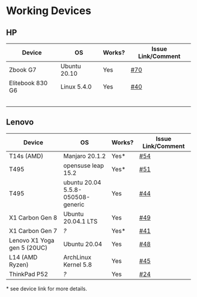 # Working Devices

## HP

| Device           | OS           | Works? | Issue Link/Comment                                           |
| ---------------- | ------------ | ------ | ------------------------------------------------------------ |
| Zbook G7         | Ubuntu 20.10 | Yes    | [#70](https://github.com/xmm7360/xmm7360-pci/issues/70#issue-810595315) |
| Elitebook 830 G6 | Linux 5.4.0  | Yes    | [#40](https://github.com/xmm7360/xmm7360-pci/issues/40)      |
|                  |              |        |                                                              |
|                  |              |        |                                                              |
|                  |              |        |                                                              |
|                  |              |        |                                                              |
|                  |              |        |                                                              |

## Lenovo


| Device                      | OS                                     | Works? | Issue Link/Comment                                      |
| --------------------------- | -------------------------------------- | ------ | ------------------------------------------------------- |
| T14s (AMD)                  | Manjaro 20.1.2                         | Yes*   | [#54](https://github.com/xmm7360/xmm7360-pci/issues/54) |
| T495                        | opensuse leap 15.2                     | Yes*   | [#51](https://github.com/xmm7360/xmm7360-pci/issues/51) |
| T495                        | ubuntu 20.04<br />5.5.8-050508-generic | Yes    | [#44](https://github.com/xmm7360/xmm7360-pci/issues/44) |
| X1 Carbon Gen 8             | Ubuntu 20.04.1 LTS                     | Yes    | [#49](https://github.com/xmm7360/xmm7360-pci/issues/49) |
| X1 Carbon Gen 7             | *?*                                    | Yes*   | [#41](https://github.com/xmm7360/xmm7360-pci/issues/41) |
| Lenovo X1 Yoga gen 5 (20UC) | Ubuntu 20.04                           | Yes    | [#48](https://github.com/xmm7360/xmm7360-pci/issues/48) |
| L14 (AMD Ryzen)             | ArchLinux Kernel 5.8                   | Yes    | [#45](https://github.com/xmm7360/xmm7360-pci/issues/45) |
| ThinkPad P52                | *?*                                    | Yes    | [#24](https://github.com/xmm7360/xmm7360-pci/issues/24) |

\* see device link for more details.

